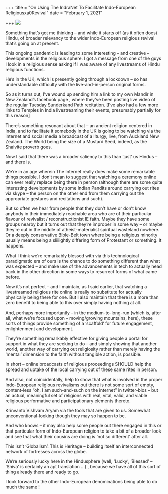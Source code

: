 +++
title = "On Using The IndraNet To Facilitate Indo-European Religiousxa0Revival"
date = "February 1, 2021"

+++
![](https://aryaakasha.files.wordpress.com/2021/02/revolt-against-the-current-yuga.png?w=850)

Something that’s got me thinking – and while it starts off (as it often
does) Hindu, of broader relevancy to the wider Indo-European religious
revival that’s going on at present.

This ongoing pandemic is leading to some interesting – and creative –
developments in the religious sphere. I got a message from one of the
guys I look in a religious sense asking if I was aware of any
livestreams of Hindu religious functions.

He’s in the UK, which is presently going through a lockdown – so has
understandable difficulty with the live-and-in-person original forms.

So as it turns out, I’ve wound up sending him a link to my own Mandir in
New Zealand’s facebook page , where they’ve been posting live video of
the regular Tuesday Sunderkand Path recitation. \[I’ve also had a few
more links to Temples in India livestreaming their events, presumably
partially for this reason\]

There’s something resonant about that – an ancient religion centered in
India, and to facilitate it somebody in the UK is going to be watching
via the internet and social media a broadcast of a liturgy, live, from
Auckland New Zealand. The World being the size of a Mustard Seed,
indeed, as the Shaivite proverb goes.

Now I said that there was a broader saliency to this than ‘just’ us
Hindus – and there is.

We’re in an age wherein The Internet really does make some remarkable
things possible. I don’t mean to suggest that watching a ceremony online
can ever really replace being there in person (although there are some
quite interesting developments by some Indian Pandits around carrying
out rites via skype – the person on the other end from them carrying out
the appropriate gestures and recitations and such).

But so often we hear from people that they don’t have or don’t know
anybody in their immediately reachable area who are of their particular
flavour of revivalist / reconstructionist IE faith. Maybe they have some
groups nearby but it turns out that they’re improper in some way – or
maybe they’re out in the middle of atheist-materialist spiritual
wasteland nowhere. Or a deeply conservative Bible-Belt town where being
a religious minority usually means being a sliiiightly differing form of
Protestant or something. It happens.

What I think we’re remarkably blessed with via this technological
paradigmatic era of ours is the chance to do something different than
what was expected – and make use of the advancements in tech to actually
head back in the other direction in some ways to resurrect forms of what
came before.

Now it’s not perfect – and I maintain, as I said earlier, that watching
a livestreamed religious rite online is really no substitute for
actually physically being there for one. But I also maintain that there
is a more than zero benefit to being able to this over simply having
nothing at all.

And, perhaps more importantly – in the medium-to-long-run (which is,
after all, what we’re focused upon – moving/growing mountains, here),
these sorts of things provide something of a ‘scaffold’ for future
engagement, enlightenment and development.

They’re something remarkably effective for giving people a portal for
support in what they are seeking to do – and simply showing that another
world, another way of carrying out religiosity rather than merely having
the ‘mental’ dimension to the faith without tangible action, is
possible.

In short – online broadcasts of religious proceedings SHOULD help the
spread and uptake of the local carrying out of these same rites in
person.

And also, not coincidentally, help to show that what is involved in the
proper Indo-European religious revivalisms out there is not some sort of
empty, content-less “oh, I am such-and-such on the internet” in
twitter-bios – but an actual, meaningful set of religions with real,
vital, valid, and viable religious performative and participationary
elements thereto.

Krinvanto Vishvam Aryam via the tools that are given to us. Somewhat
unconventional-looking though they may so happen to be.

And who knows – it may also help some people out there engaged in this
or that particular form of Indo-European religion to take a bit of a
broader look and see that what their cousins are doing is ‘not so
different’ after all.

This isn’t ‘Globalism’. This is Heritage – building itself an
interconnected network of fortresses across the globe.

We’re seriously lucky here in the Hindusphere (well, ‘Lucky’, ‘Blessed’
– ‘Shiva’ is certainly an apt translation …) , because we have all of
this sort of thing already there and ready to go.

I look forward to the other Indo-European denominations being able to do
much the same !

